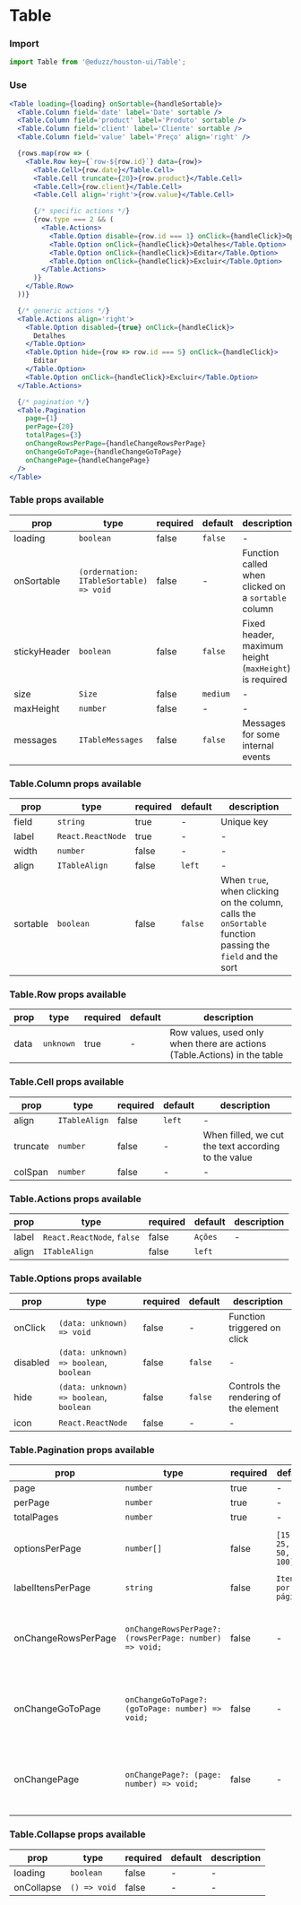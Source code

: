 # Table

### Import

```js
import Table from '@eduzz/houston-ui/Table';
```

### Use

```jsx
<Table loading={loading} onSortable={handleSortable}>
  <Table.Column field='date' label='Date' sortable />
  <Table.Column field='product' label='Produto' sortable />
  <Table.Column field='client' label='Cliente' sortable />
  <Table.Column field='value' label='Preço' align='right' />

  {rows.map(row => (
    <Table.Row key={`row-${row.id}`} data={row}>
      <Table.Cell>{row.date}</Table.Cell>
      <Table.Cell truncate={20}>{row.product}</Table.Cell>
      <Table.Cell>{row.client}</Table.Cell>
      <Table.Cell align='right'>{row.value}</Table.Cell>

      {/* specific actions */}
      {row.type === 2 && (
        <Table.Actions>
          <Table.Option disable={row.id === 1} onClick={handleClick}>Opção diferenciada</Table.Option>
          <Table.Option onClick={handleClick}>Detalhes</Table.Option>
          <Table.Option onClick={handleClick}>Editar</Table.Option>
          <Table.Option onClick={handleClick}>Excluir</Table.Option>
        </Table.Actions>
      )}
    </Table.Row>
  ))}

  {/* generic actions */}
  <Table.Actions align='right'>
    <Table.Option disabled={true} onClick={handleClick}>
      Detalhes
    </Table.Option>
    <Table.Option hide={row => row.id === 5} onClick={handleClick}>
      Editar
    </Table.Option>
    <Table.Option onClick={handleClick}>Excluir</Table.Option>
  </Table.Actions>

  {/* pagination */}
  <Table.Pagination
    page={1}
    perPage={20}
    totalPages={3}
    onChangeRowsPerPage={handleChangeRowsPerPage}
    onChangeGoToPage={handleChangeGoToPage}
    onChangePage={handleChangePage}
  />
</Table>
```

### Table props available

| prop         | type                                    | required | default  | description                                            |
|--------------|-----------------------------------------|----------|----------|--------------------------------------------------------|
| loading      | `boolean`                               | false    | `false`  | -                                                      |
| onSortable   | `(ordernation: ITableSortable) => void` | false    | -        | Function called when clicked on a `sortable` column    |
| stickyHeader | `boolean`                               | false    | `false`  | Fixed header, maximum height (`maxHeight`) is required |
| size         | `Size`                                  | false    | `medium` | -                                                      |
| maxHeight    | `number`                                | false    | -        | -                                                      |
| messages     | `ITableMessages`                        | false    | `false`  | Messages for some internal events                      |


### Table.Column props available

| prop     | type              | required | default | description                                                                                                |
|----------|-------------------|----------|---------|------------------------------------------------------------------------------------------------------------|
| field    | `string`          | true     | -       | Unique key                                                                                                 |
| label    | `React.ReactNode` | true     | -       | -                                                                                                          |
| width    | `number`          | false    | -       | -                                                                                                          |
| align    | `ITableAlign`     | false    | `left`  | -                                                                                                          |
| sortable | `boolean`         | false    | `false` | When `true`, when clicking on the column, calls the `onSortable` function passing the `field` and the sort |


### Table.Row props available

| prop | type      | required | default | description                                                               |
|------|-----------|----------|---------|---------------------------------------------------------------------------|
| data | `unknown` | true     | -       | Row values, used only when there are actions (Table.Actions) in the table |


### Table.Cell props available

| prop     | type          | required | default | description                                         |
|----------|---------------|----------|---------|-----------------------------------------------------|
| align    | `ITableAlign` | false    | `left`  | -                                                   |
| truncate | `number`      | false    | -       | When filled, we cut the text according to the value |
| colSpan  | `number`      | false    | -       | -                                                   |


### Table.Actions props available

| prop  | type                       | required | default | description |
|-------|----------------------------|----------|---------|-------------|
| label | `React.ReactNode`, `false` | false    | `Ações` | -           |
| align | `ITableAlign`              | false    | `left`  |             |


### Table.Options props available

| prop     | type                                    | required | default | description                           |
|----------|-----------------------------------------|----------|---------|---------------------------------------|
| onClick  | `(data: unknown) => void`               | false    | -       | Function triggered on click           |
| disabled | `(data: unknown) => boolean`, `boolean` | false    | `false` | -                                     |
| hide     | `(data: unknown) => boolean`, `boolean` | false    | `false` | Controls the rendering of the element |
| icon     | `React.ReactNode`                       | false    | -       | -                                     |


### Table.Pagination props available

| prop                | type                                                   | required | default                 | description                                                     |
|---------------------|--------------------------------------------------------|----------|-------------------------|-----------------------------------------------------------------|
| page                | `number`                                               | true     | -                       | -                                                               |
| perPage             | `number`                                               | true     | -                       | -                                                               |
| totalPages          | `number`                                               | true     | -                       | -                                                               |
| optionsPerPage      | `number[]`                                             | false    | `[15, 25, 35, 50, 100]` | Values ​​on select items per page                                 |
| labelItensPerPage   | `string`                                               | false    | `Itens por página:`     | -                                                               |
| onChangeRowsPerPage | `onChangeRowsPerPage?: (rowsPerPage: number) => void;` | false    | -                       | If the prop does not exist, the component will not be displayed |
| onChangeGoToPage    | `onChangeGoToPage?: (goToPage: number) => void;`       | false    | -                       | If the prop does not exist, the component will not be displayed |
| onChangePage        | `onChangePage?: (page: number) => void;`               | false    | -                       | If the prop does not exist, the component will not be displayed |


### Table.Collapse props available

| prop       | type         | required | default | description |
|------------|--------------|----------|---------|-------------|
| loading    | `boolean`    | false    | -       | -           |
| onCollapse | `() => void` | false    | -       | -           |
